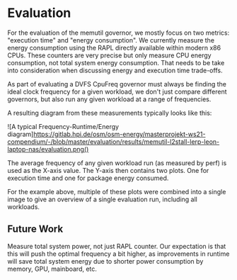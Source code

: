 # Evaluation

For the evaluation of the memutil governor, we mostly focus on two metrics: "execution time" and "energy consumption".
We currently measure the energy consumption using the RAPL directly available within modern x86 CPUs.
These counters are very precise but only measure CPU energy consumption, not total system energy consumption.
That needs to be take into consideration when discussing energy and execution time trade-offs.

As part of evaluating a DVFS CpuFreq governor must always be finding the ideal clock frequency for a given workload, we don't just compare different governors, but also run any given workload at a range of frequencies.

A resulting diagram from these measurements typically looks like this:

![A typical Frequency-Runtime/Energy diagram]https://gitlab.hpi.de/osm/osm-energy/masterprojekt-ws21-compendium/-/blob/master/evaluation/results/memutil-l2stall-lerp-leon-laptop-nas/evaluation.png()

The average frequency of any given workload run (as measured by perf) is used as the X-axis value.
The Y-axis then contains two plots.
One for execution time and one for package energy consumed.

For the example above, multiple of these plots were combined into a single image to give an overview of a single evaluation run, including all workloads.



## Future Work

Measure total system power, not just RAPL counter.
Our expectation is that this will push the optimal frequency a bit higher, as improvements in runtime will save total system energy due to shorter power consumption by memory, GPU, mainboard, etc.
